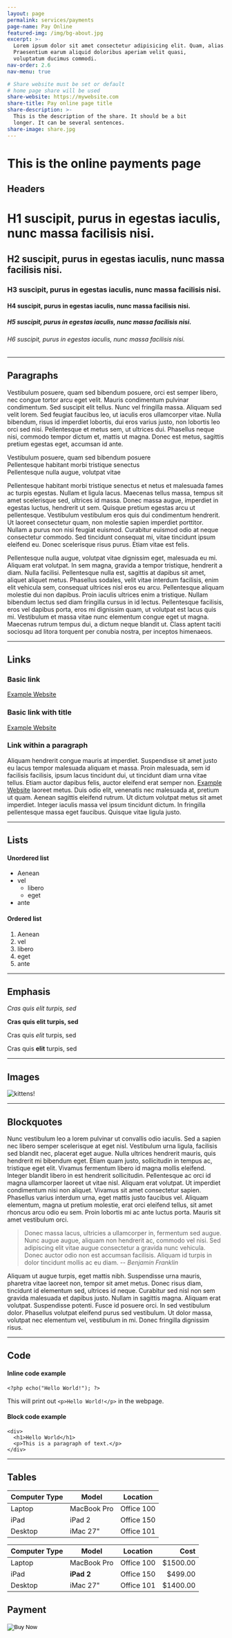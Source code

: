 ```yaml
---
layout: page
permalink: services/payments
page-name: Pay Online
featured-img: /img/bg-about.jpg
excerpt: >-
  Lorem ipsum dolor sit amet consectetur adipisicing elit. Quam, alias.
  Praesentium earum aliquid doloribus aperiam velit quasi,
  voluptatum ducimus commodi.
nav-order: 2.6
nav-menu: true

# Share website must be set or default
# home page share will be used
share-website: https://mywebsite.com
share-title: Pay online page title
share-description: >-
  This is the description of the share. It should be a bit
  longer. It can be several sentences.
share-image: share.jpg
---
```


# This is the online payments page

## Headers

# H1 suscipit, purus in egestas iaculis, nunc massa facilisis nisi.
## H2 suscipit, purus in egestas iaculis, nunc massa facilisis nisi.
### H3 suscipit, purus in egestas iaculis, nunc massa facilisis nisi.
#### H4 suscipit, purus in egestas iaculis, nunc massa facilisis nisi.
##### H5 suscipit, purus in egestas iaculis, nunc massa facilisis nisi.
###### H6 suscipit, purus in egestas iaculis, nunc massa facilisis nisi.

******

## Paragraphs

Vestibulum posuere, quam sed bibendum posuere, orci est semper libero, nec congue tortor arcu eget velit. Mauris condimentum pulvinar condimentum. Sed suscipit elit tellus. Nunc vel fringilla massa. Aliquam sed velit lorem. Sed feugiat faucibus leo, ut iaculis eros ullamcorper vitae. Nulla bibendum, risus id imperdiet lobortis, dui eros varius justo, non lobortis leo orci sed nisi. Pellentesque et metus sem, ut ultrices dui. Phasellus neque nisi, commodo tempor dictum et, mattis ut magna. Donec est metus, sagittis pretium egestas eget, accumsan id ante.

Vestibulum posuere, quam sed bibendum posuere  
Pellentesque habitant morbi tristique senectus  
Pellentesque nulla augue, volutpat vitae  

Pellentesque habitant morbi tristique senectus et netus et malesuada fames ac turpis egestas. Nullam et ligula lacus. Maecenas tellus massa, tempus sit amet scelerisque sed, ultrices id massa. Donec massa augue, imperdiet in egestas luctus, hendrerit ut sem. Quisque pretium egestas arcu ut pellentesque. Vestibulum vestibulum eros quis dui condimentum hendrerit. Ut laoreet consectetur quam, non molestie sapien imperdiet porttitor. Nullam a purus non nisi feugiat euismod. Curabitur euismod odio at neque consectetur commodo. Sed tincidunt consequat mi, vitae tincidunt ipsum eleifend eu. Donec scelerisque risus purus. Etiam vitae est felis.

Pellentesque nulla augue, volutpat vitae dignissim eget, malesuada eu mi. Aliquam erat volutpat. In sem magna, gravida a tempor tristique, hendrerit a diam. Nulla facilisi. Pellentesque nulla est, sagittis at dapibus sit amet, aliquet aliquet metus. Phasellus sodales, velit vitae interdum facilisis, enim elit vehicula sem, consequat ultrices nisl eros eu arcu. Pellentesque aliquam molestie dui non dapibus. Proin iaculis ultrices enim a tristique. Nullam bibendum lectus sed diam fringilla cursus in id lectus. Pellentesque facilisis, eros vel dapibus porta, eros mi dignissim quam, ut volutpat est lacus quis mi. Vestibulum et massa vitae nunc elementum congue eget ut magna. Maecenas rutrum tempus dui, a dictum neque blandit ut. Class aptent taciti sociosqu ad litora torquent per conubia nostra, per inceptos himenaeos.

***

## Links

### Basic link
[Example Website](http://example.com)

### Basic link with title
[Example Website](http://example.com "Example website title")

### Link within a paragraph
Aliquam hendrerit congue mauris at imperdiet. Suspendisse sit amet justo eu lacus tempor malesuada aliquam et massa. Proin malesuada, sem id facilisis facilisis, ipsum lacus tincidunt dui, ut tincidunt diam urna vitae tellus. Etiam auctor dapibus felis, auctor eleifend erat semper non. [Example Website](http://example.com) laoreet metus. Duis odio elit, venenatis nec malesuada at, pretium ut quam. Aenean sagittis eleifend rutrum. Ut dictum volutpat metus sit amet imperdiet. Integer iaculis massa vel ipsum tincidunt dictum. In fringilla pellentesque massa eget faucibus. Quisque vitae ligula justo.

***

## Lists

#### Unordered list
* Aenean 
* vel 
  * libero 
  * eget 
* ante

#### Ordered list
1. Aenean 
2. vel 
3. libero 
4. eget 
5. ante

***

## Emphasis

*Cras quis elit turpis, sed*

**Cras quis elit turpis, sed**

Cras quis *elit* turpis, sed

Cras quis **elit** turpis, sed

***

## Images

![kittens!](http://placekitten.com/400/500 "Kitten from placekitten.com")

***

## Blockquotes

Nunc vestibulum leo a lorem pulvinar ut convallis odio iaculis. Sed a sapien nec libero semper scelerisque at eget nisl. Vestibulum urna ligula, facilisis sed blandit nec, placerat eget augue. Nulla ultrices hendrerit mauris, quis hendrerit mi bibendum eget. Etiam quam justo, sollicitudin in tempus ac, tristique eget elit. Vivamus fermentum libero id magna mollis eleifend. Integer blandit libero in est hendrerit sollicitudin. Pellentesque ac orci id magna ullamcorper laoreet ut vitae nisl. Aliquam erat volutpat. Ut imperdiet condimentum nisi non aliquet. Vivamus sit amet consectetur sapien. Phasellus varius interdum urna, eget mattis justo faucibus vel. Aliquam elementum, magna ut pretium molestie, erat orci eleifend tellus, sit amet rhoncus arcu odio eu sem. Proin lobortis mi ac ante luctus porta. Mauris sit amet vestibulum orci.

>Donec massa lacus, ultricies a ullamcorper in, fermentum sed augue. Nunc augue augue, aliquam non hendrerit ac, commodo vel nisi. Sed adipiscing elit vitae augue consectetur a gravida nunc vehicula. Donec auctor odio non est accumsan facilisis. Aliquam id turpis in dolor tincidunt mollis ac eu diam. -- <cite>Benjamin Franklin</cite>

Aliquam ut augue turpis, eget mattis nibh. Suspendisse urna mauris, pharetra vitae laoreet non, tempor sit amet metus. Donec risus diam, tincidunt id elementum sed, ultrices id neque. Curabitur sed nisl non sem gravida malesuada et dapibus justo. Nullam in sagittis magna. Aliquam erat volutpat. Suspendisse potenti. Fusce id posuere orci. In sed vestibulum dolor. Phasellus volutpat eleifend purus sed vestibulum. Ut dolor massa, volutpat nec elementum vel, vestibulum in mi. Donec fringilla dignissim risus.

***

## Code

#### Inline code example

`<?php echo("Hello World!"); ?>`

This will print out `<p>Hello World!</p>` in the webpage.

#### Block code example

```
<div>
  <h1>Hello World</h1>
  <p>This is a paragraph of text.</p>
</div>
```

***

## Tables

Computer Type | Model       | Location
------------- | ----------- | -----------------
Laptop        | MacBook Pro | Office 100
iPad          | iPad 2      | Office 150
Desktop       | iMac 27"    | Office 101


Computer Type | Model       | Location          | Cost
------------- | ----------- | ----------------- | ---------:
Laptop        | MacBook Pro | Office 100        | $1500.00
iPad          | **iPad 2**  | Office 150        | $499.00
Desktop       | iMac 27"    | Office 101        | $1400.00


## Payment

<form action="https://www.paypal.com/cgi-bin/webscr" method="post">

  <!-- Identify your business so that you can collect the payments. -->
  <input type="hidden" name="business" value="herschelgomez@xyzzyu.com">

  <!-- Specify a Buy Now button. -->
  <input type="hidden" name="cmd" value="_xclick">

  <!-- Specify details about the item that buyers will purchase. -->
  <input type="hidden" name="item_name" value="Premium Umbrella">
  <input type="hidden" name="amount" value="50.00">
  <input type="hidden" name="currency_code" value="USD">

  <!-- Prompt buyers to enter the quantities they want. -->
  <input type="hidden" name="undefined_quantity" value="1">

  <!-- Display the payment button. -->
  <input type="image" name="submit" border="0"
    src="https://www.paypalobjects.com/en_US/i/btn/btn_paynow_LG.gif"
    alt="Buy Now">
  <img alt="" border="0" width="1" height="1"
    src="https://www.paypalobjects.com/en_US/i/scr/pixel.gif" >

</form>